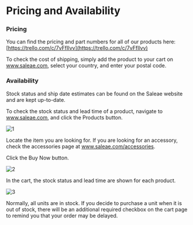 # Pricing and Availability

### Pricing

You can find the pricing and part numbers for all of our products here: [https://trello.com/c/7vFfIlvv](https://trello.com/c/7vFfIlvv)

To check the cost of shipping, simply add the product to your cart on www.saleae.com, select your country, and enter your postal code.

### Availability

Stock status and ship date estimates can be found on the Saleae website and are kept up-to-date.

To check the stock status and lead time of a product, navigate to www.saleae.com, and click the Products button.

![1](https://trello-attachments.s3.amazonaws.com/56c5153ab310a61cb7e73410/608x166/d1991f76097aaf48b91c35040b28878f/1_click_products.png)

Locate the item you are looking for. If you are looking for an accessory, check the accessories page at www.saleae.com/accessories.

Click the Buy Now button.

![2](https://trello-attachments.s3.amazonaws.com/56c5153ab310a61cb7e73410/444x569/9b1fb1e0002c22ee217c9e640831d90c/2-click-buy-now.png)

In the cart, the stock status and lead time are shown for each product.

![3](https://trello-attachments.s3.amazonaws.com/56c5153ab310a61cb7e73410/347x274/79a2d1e6b522afb556f53b03cdebeaa6/3-check-status.png)

Normally, all units are in stock. If you decide to purchase a unit when it is out of stock, there will be an additional required checkbox on the cart page to remind you that your order may be delayed.

